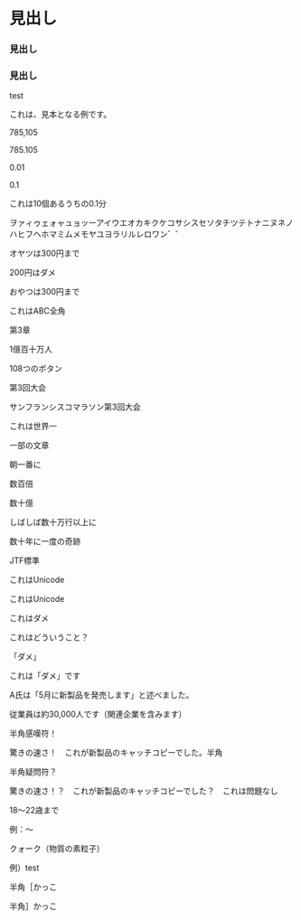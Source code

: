 # 見出し

### 見出し

### 見出し
 test

これは、見本となる例です。

785,105

785.105

0.01

0.1

これは10個あるうちの0.1分

ヲァィゥェォャュョッーアイウエオカキクケコサシスセソタチツテトナニヌネノハヒフヘホマミムメモヤユヨラリルレロワン゛゜

オヤツは300円まで

200円はダメ

おやつは300円まで

これはABC全角

第3章

1億百十万人

108つのボタン

第3回大会

サンフランシスコマラソン第3回大会

これは世界一

一部の文章

朝一番に

数百倍

数十億

しばしば数十万行以上に

数十年に一度の奇跡

JTF標準

これはUnicode

これはUnicode

これはダメ

これはどういうこと？

「ダメ」

これは「ダメ」です

A氏は「5月に新製品を発売します」と述べました。

従業員は約30,000人です（関連企業を含みます）

半角感嘆符！

驚きの速さ！　これが新製品のキャッチコピーでした。半角　

半角疑問符？

驚きの速さ！？　これが新製品のキャッチコピーでした？　これは問題なし

18〜22歳まで

例：〜

クォーク（物質の素粒子）

例）test

半角［かっこ

半角］かっこ